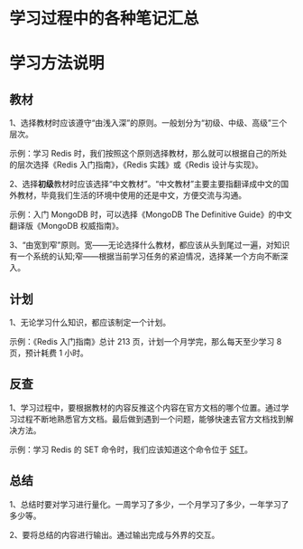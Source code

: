 学习过程中的各种笔记汇总
===

# 学习方法说明

## 教材

1、选择教材时应该遵守“由浅入深”的原则。一般划分为“初级、中级、高级”三个层次。

示例：学习 Redis 时，我们按照这个原则选择教材，那么就可以根据自己的所处的层次选择《Redis 入门指南》，《Redis 实践》或《Redis 设计与实现》。

2、选择**初级**教材时应该选择“中文教材”。“中文教材”主要主要指翻译成中文的国外教材，毕竟我们生活的环境中使用的还是中文，方便交流与沟通。

示例：入门 MongoDB 时，可以选择《MongoDB The Definitive Guide》的中文翻译版《MongoDB 权威指南》。

3、“由宽到窄”原则。宽——无论选择什么教材，都应该从头到尾过一遍，对知识有一个系统的认知;窄——根据当前学习任务的紧迫情况，选择某一个方向不断深入。

## 计划

1、无论学习什么知识，都应该制定一个计划。

示例：《Redis 入门指南》总计 213 页，计划一个月学完，那么每天至少学习 8 页，预计耗费 1 小时。

## 反查

1、学习过程中，要根据教材的内容反推这个内容在官方文档的哪个位置。通过学习过程不断地熟悉官方文档。最后做到遇到一个问题，能够快速去官方文档找到解决方法。

示例：学习 Redis 的 SET 命令时，我们应该知道这个命令位于 [SET](https://redis.io/commands/set)。

## 总结

1、总结时要对学习进行量化。一周学习了多少，一个月学习了多少，一年学习了多少等。

2、要将总结的内容进行输出。通过输出完成与外界的交互。